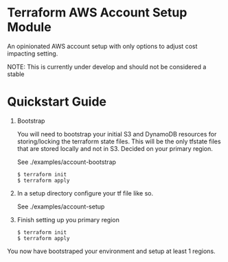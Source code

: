 # Terraform AWS Account Setup Module
An opinionated AWS account setup with only options to adjust cost impacting setting.

NOTE: This is currently under develop and should not be considered a stable

# Quickstart Guide

1) Bootstrap

    You will need to bootstrap your initial S3 and DynamoDB resources for storing/locking the terraform state files.
    This will be the only tfstate files that are stored locally and not in S3.
    Decided on your primary region.
    
   See ./examples/account-bootstrap
    
    ```hcl-terraform
    $ terraform init
    $ terraform apply
    ```

2)
    In a setup directory configure your tf file like so.
    
   See ./examples/account-setup

3) Finish setting up you primary region
    
    ```hcl-terraform
    $ terraform init
    $ terraform apply
    ```

You now have bootstraped your environment and setup at least 1 regions.  
